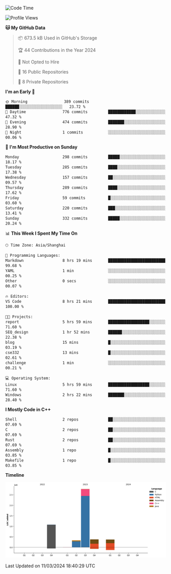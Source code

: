 <!--
**Salvely/Salvely** is a ✨ _special_ ✨ repository because its `README.md` (this file) appears on your GitHub profile.

Here are some ideas to get you started:

- 🔭 I’m currently working on ...
- 🌱 I’m currently learning ...
- 👯 I’m looking to collaborate on ...
- 🤔 I’m looking for help with ...
- 💬 Ask me about ...
- 📫 How to reach me: ...
- 😄 Pronouns: ...
- ⚡ Fun fact: ...
-->

<!--START_SECTION:waka-->
![Code Time](http://img.shields.io/badge/Code%20Time-546%20hrs%2018%20mins-blue)

![Profile Views](http://img.shields.io/badge/Profile%20Views-0-blue)

**🐱 My GitHub Data** 

> 📦 673.5 kB Used in GitHub's Storage 
 > 
> 🏆 44 Contributions in the Year 2024
 > 
> 🚫 Not Opted to Hire
 > 
> 📜 16 Public Repositories 
 > 
> 🔑 8 Private Repositories 
 > 
**I'm an Early 🐤** 

```text
🌞 Morning                389 commits         ██████░░░░░░░░░░░░░░░░░░░   23.72 % 
🌆 Daytime                776 commits         ████████████░░░░░░░░░░░░░   47.32 % 
🌃 Evening                474 commits         ███████░░░░░░░░░░░░░░░░░░   28.90 % 
🌙 Night                  1 commits           ░░░░░░░░░░░░░░░░░░░░░░░░░   00.06 % 
```
📅 **I'm Most Productive on Sunday** 

```text
Monday                   298 commits         █████░░░░░░░░░░░░░░░░░░░░   18.17 % 
Tuesday                  285 commits         ████░░░░░░░░░░░░░░░░░░░░░   17.38 % 
Wednesday                157 commits         ██░░░░░░░░░░░░░░░░░░░░░░░   09.57 % 
Thursday                 289 commits         ████░░░░░░░░░░░░░░░░░░░░░   17.62 % 
Friday                   59 commits          █░░░░░░░░░░░░░░░░░░░░░░░░   03.60 % 
Saturday                 220 commits         ███░░░░░░░░░░░░░░░░░░░░░░   13.41 % 
Sunday                   332 commits         █████░░░░░░░░░░░░░░░░░░░░   20.24 % 
```


📊 **This Week I Spent My Time On** 

```text
🕑︎ Time Zone: Asia/Shanghai

💬 Programming Languages: 
Markdown                 8 hrs 19 mins       █████████████████████████   99.68 % 
YAML                     1 min               ░░░░░░░░░░░░░░░░░░░░░░░░░   00.25 % 
Other                    0 secs              ░░░░░░░░░░░░░░░░░░░░░░░░░   00.07 % 

🔥 Editors: 
VS Code                  8 hrs 21 mins       █████████████████████████   100.00 % 

🐱‍💻 Projects: 
report                   5 hrs 59 mins       ██████████████████░░░░░░░   71.60 % 
SEQ_design               1 hr 52 mins        ██████░░░░░░░░░░░░░░░░░░░   22.38 % 
blog                     15 mins             █░░░░░░░░░░░░░░░░░░░░░░░░   03.19 % 
cse332                   13 mins             █░░░░░░░░░░░░░░░░░░░░░░░░   02.61 % 
challenge                1 min               ░░░░░░░░░░░░░░░░░░░░░░░░░   00.21 % 

💻 Operating System: 
Linux                    5 hrs 59 mins       ██████████████████░░░░░░░   71.60 % 
Windows                  2 hrs 22 mins       ███████░░░░░░░░░░░░░░░░░░   28.40 % 
```

**I Mostly Code in C++** 

```text
Shell                    2 repos             ██░░░░░░░░░░░░░░░░░░░░░░░   07.69 % 
C                        2 repos             ██░░░░░░░░░░░░░░░░░░░░░░░   07.69 % 
Rust                     2 repos             ██░░░░░░░░░░░░░░░░░░░░░░░   07.69 % 
Assembly                 1 repo              █░░░░░░░░░░░░░░░░░░░░░░░░   03.85 % 
Makefile                 1 repo              █░░░░░░░░░░░░░░░░░░░░░░░░   03.85 % 
```



**Timeline**

![Lines of Code chart](https://raw.githubusercontent.com/Salvely/Salvely/main/assets/bar_graph.png)


 Last Updated on 11/03/2024 18:40:29 UTC
<!--END_SECTION:waka-->
<!-- ### [![Typing SVG](https://readme-typing-svg.demolab.com?font=JetBrains+Mono&size=22&pause=1000&width=435&height=70&lines=Hi!+I'm+Wen+Gao.+Nice+to+see+you!)](https://git.io/typing-svg)

[![Salvely's GitHub stats](https://github-readme-stats.vercel.app/api?username=Salvely&count_private=true&show_icons=true&theme=buefy&include_all_commits=true)](https://github.com/anuraghazr/github-readme-stats)
[![Top Langs](https://github-readme-stats.vercel.app/api/top-langs/?username=Salvely)](https://github.com/anuraghazr/github-readme-stats)


![Leetcode Stats](https://leetcard.jacoblin.cool/Salvely?theme=wtf&font=Kameron&ext=activity&show_rank=true)

![](https://komarev.com/ghpvc/?username=Salvely)
-->

